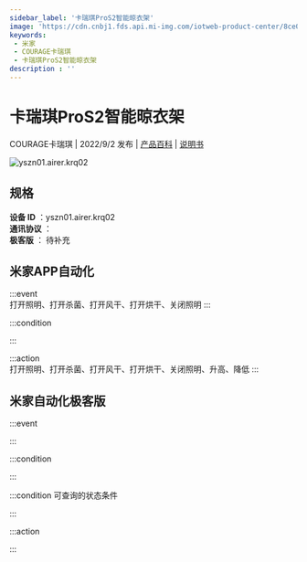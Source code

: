```yaml
---
sidebar_label: '卡瑞琪ProS2智能晾衣架'
image: 'https://cdn.cnbj1.fds.api.mi-img.com/iotweb-product-center/8ce007f614c2faf268db07b27913aa07_1659575199676.png?GalaxyAccessKeyId=AKVGLQWBOVIRQ3XLEW&Expires=9223372036854775807&Signature=u3Ag8LVdeVHQ+hxrNLRdpl5z9/s='
keywords: 
 - 米家
 - COURAGE卡瑞琪
 - 卡瑞琪ProS2智能晾衣架
description : ''
---
```

# 卡瑞琪ProS2智能晾衣架

COURAGE卡瑞琪 | 2022/9/2 发布 | [产品百科](https://home.mi.com/webapp/content/baike/product/index.html?model=yszn01.airer.krq02/) | [说明书](https://home.mi.com/views/introduction.html?model=yszn01.airer.krq02&region=cn)

![yszn01.airer.krq02](https://cdn.cnbj1.fds.api.mi-img.com/iotweb-product-center/8ce007f614c2faf268db07b27913aa07_1659575199676.png?GalaxyAccessKeyId=AKVGLQWBOVIRQ3XLEW&Expires=9223372036854775807&Signature=u3Ag8LVdeVHQ+hxrNLRdpl5z9/s=)

## 规格  
> 
**设备 ID** ：yszn01.airer.krq02  
**通讯协议** ：  
**极客版**  ： 待补充 


## 米家APP自动化  

:::event  
打开照明、打开杀菌、打开风干、打开烘干、关闭照明
:::

:::condition  

:::

:::action   
打开照明、打开杀菌、打开风干、打开烘干、关闭照明、升高、降低
:::

## 米家自动化极客版  

:::event  

:::

:::condition  

:::

:::condition 可查询的状态条件  

:::

:::action  

:::

        
